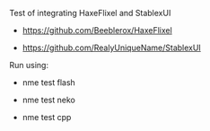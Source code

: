 Test of integrating HaxeFlixel and StablexUI

- https://github.com/Beeblerox/HaxeFlixel

- https://github.com/RealyUniqueName/StablexUI


Run using:

- nme test flash

- nme test neko

- nme test cpp
